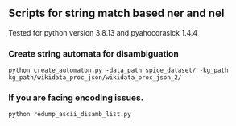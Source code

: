 ## Scripts for string match based ner and nel
Tested for python version 3.8.13 and pyahocorasick 1.4.4


### Create string automata for disambiguation
```
python create_automaton.py -data_path spice_dataset/ -kg_path kg_path/wikidata_proc_json/wikidata_proc_json_2/
```

### If you are facing encoding issues.
```
python redump_ascii_disamb_list.py
```